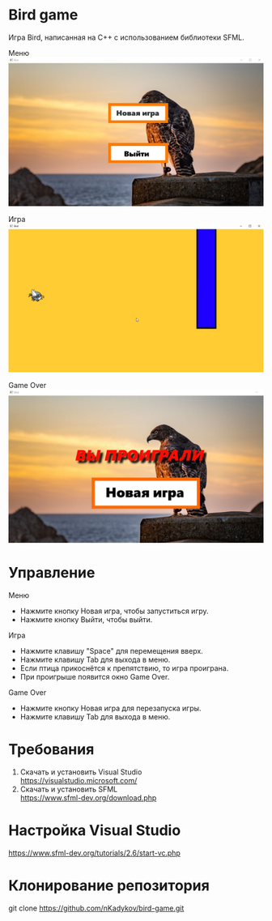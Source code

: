 # Bird game

Игра Bird, написанная на С++ с использованием библиотеки SFML.

Меню
![screenshot](screenshots/MENU.jpg)

Игра
![screenshot](screenshots/GAME.jpg)

Game Over
![screenshot](screenshots/GAMEOVER.jpg)

# Управление

Меню

- Нажмите кнопку Новая игра, чтобы запуститься игру.
- Нажмите кнопку Выйти, чтобы выйти.

Игра

- Нажмите клавишу "Space" для перемещения вверх.
- Нажмите клавишу Tab для выхода в меню.
- Если птица прикоснётся к препятствию, то игра проиграна.
- При проигрыше появится окно Game Over.

Game Over
- Нажмите кнопку Новая игра для перезапуска игры.
- Нажмите клавишу Tab для выхода в меню.


# Требования
1. Скачать и установить Visual Studio <br/>
https://visualstudio.microsoft.com/
2. Скачать и установить SFML <br/>
https://www.sfml-dev.org/download.php

# Настройка Visual Studio
https://www.sfml-dev.org/tutorials/2.6/start-vc.php

# Клонирование репозитория
git clone https://github.com/nKadykov/bird-game.git
